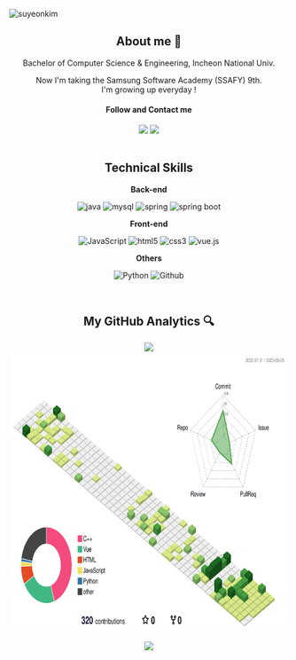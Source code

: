 ![suyeonkim](https://github.com/suyeonsu/suyeonsu/assets/54935106/1194f5ca-d606-4c27-bed9-134acce0d00d)

<div align="center">
  <h2>About me 🐚</h2>
  <div>
  Bachelor of Computer Science & Engineering, Incheon National Univ.
  
  Now I'm taking the Samsung Software Academy (SSAFY) 9th.  
  I'm growing up everyday  !
  <h4>Follow and Contact me </h4>
    <div>
<!--     <a href="https://www.acmicpc.net/user/tndus7207"><img src="http://mazassumnida.wtf/api/mini/generate_badge?boj=tndus7207"/></a> -->
    <a href="https://suyeonsu.github.io"><img src="https://img.shields.io/badge/Blog-181717?style=flat-square&logo=GitHub&logoColor=white&link=https://suyeonsu.github.io"/></a>
    <a href="mailto:agew0423@daum.net"><img src="https://img.shields.io/badge/Mail-EA4335?style=flat-square&logo=Gmail&logoColor=white&link=agew0423@daum.net"/></a>
    </div>
  </div>
  
  <br/>

  <h2>Technical Skills</h2>
  <div>
  
  <b>Back-end</b>

![java](https://img.shields.io/badge/java-007396?style=for-the-badge&logo=&logoColor=white)
![mysql](https://img.shields.io/badge/mysql-4479A1?style=for-the-badge&logo=mysql&logoColor=white)
![spring](https://img.shields.io/badge/spring-6DB33F?style=for-the-badge&logo=spring&logoColor=white)
![spring boot](https://img.shields.io/badge/SpringBoot-6DB33F?style=for-the-badge&logo=SpringBoot&logoColor=white)  

<b>Front-end</b>

![JavaScript](https://img.shields.io/badge/JavaScript-F7DF1E?style=for-the-badge&logo=Javascript&logoColor=black)
![html5](https://img.shields.io/badge/html-E34F26?style=for-the-badge&logo=html5&logoColor=white)
![css3](https://img.shields.io/badge/css-1572B6?style=for-the-badge&logo=css3&logoColor=white)
![vue.js](https://img.shields.io/badge/vue.js-4FC08D?style=for-the-badge&logo=vue.js&logoColor=white)

<b>Others</b>

![Python](https://img.shields.io/badge/Python-3776AB?style=for-the-badge&logo=python&logoColor=white)
![Github](https://img.shields.io/badge/GitHub-181717?style=for-the-badge&logo=GitHub&logoColor=white)

  </div>
    
  <br/>
  
  <h2>My GitHub Analytics 🔍</h2>
  <div>
  <img height="150em" src="https://github-readme-stats.vercel.app/api?username=suyeonsu&show_icons=true&count_private=true&theme=flag-india"/>
  <img height="500em" src="./profile-3d-contrib/profile-green-animate.svg"/>
  </div>

<br/>
                                                                          
  <img src="https://hits.seeyoufarm.com/api/count/incr/badge.svg?url=https%3A%2F%2Fgithub.com%2Fsuyeonsu&count_bg=%23555555title_bg=%23E7E7E7&icon=github.svg&icon_color=%23E7E7E7&title=hits&edge_flat=false"/>
</div>
